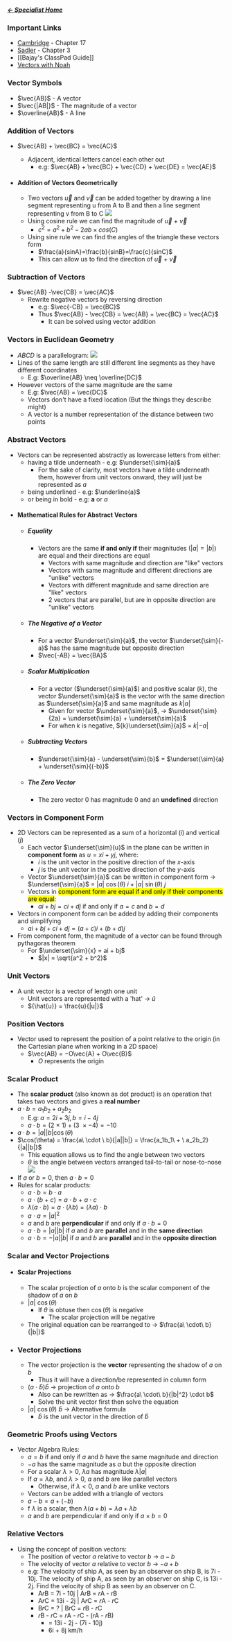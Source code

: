 ##### [← Specialist Home](Specialist%20Home%20-%20Year%2011)

### Important Links
- [Cambridge](Cambridge%20Specialist.pdf) - Chapter 17
- [Sadler](Sadler.pdf) - Chapter 3
- [[Bajay's ClassPad Guide]]
- [Vectors with Noah](Vectors_Noah.pdf)

### Vector Symbols
- $\vec{AB}$ - A vector
- $\vec{|AB|}$ - The magnitude of a vector
- $\overline{AB}$ - A line

### Addition of Vectors
- $\vec{AB} + \vec{BC} = \vec{AC}$
	- Adjacent, identical letters cancel each other out
		- e.g: $\vec{AB} + \vec{BC} + \vec{CD} + \vec{DE} = \vec{AE}$

- #### Addition of Vectors Geometrically
	- Two vectors $\vec{u}$ and $\vec{v}$ can be added together by drawing a line segment representing u from A to B and then a line segment representing v from B to C
		![](Excalidraw/AdditionofVectors|400|)
	- Using cosine rule we can find the magnitude of $\vec{u}$ + $\vec{v}$
		- $c^{2}=a^{2}+b^{2}-2ab \times cos(C)$
	- Using sine rule we can find the angles of the triangle these vectors form
		- $\frac{a}{sinA}=\frac{b}{sinB}=\frac{c}{sinC}$
		- This can allow us to find the direction of $\vec{u}$ + $\vec{v}$

### Subtraction of Vectors
- $\vec{AB} -\vec{CB} = \vec{AC}$
	- Rewrite negative vectors by reversing direction
		- e.g: $\vec{-CB} = \vec{BC}$
		- Thus $\vec{AB} - \vec{CB} = \vec{AB} + \vec{BC} = \vec{AC}$
			- It can be solved using vector addition

### Vectors in Euclidean Geometry
- *ABCD* is a parallelogram:
	![](Excalidraw/VectorsInEuclideanGeometry|400|)
- Lines of the same length are still different line segments as they have different coordinates
	- E.g: $\overline{AB} \neq \overline{DC}$  
- However vectors of the same magnitude are the same
	- E.g: $\vec{AB} = \vec{DC}$  
	- Vectors don't have a fixed location (But the things they describe might)
	- A vector is a number representation of the distance between two points

### Abstract Vectors
- Vectors can be represented abstractly as lowercase letters from either:
	- having a tilde underneath - e.g: $\underset{\sim}{a}$ 
		- For the sake of clarity, most vectors have a tilde underneath them, however from unit vectors onward, they will just be represented as $a$
	- being underlined - e.g: $\underline{a}$
	- or being in bold - e.g: **a** or $a$
- #### Mathematical Rules for Abstract Vectors
	- ##### Equality
		- Vectors are the same __if and only if__ their magnitudes ($|a|=|b|$) are equal and their directions are equal
			- Vectors with same magnitude and direction are "like" vectors
			- Vectors with same magnitude and different directions are "unlike" vectors
			-  Vectors with different magnitude and same direction are "like" vectors
			- 2 vectors that are parallel, but are in opposite direction are "unlike" vectors
	- ##### The Negative of a Vector
		- For a vector $\underset{\sim}{a}$, the vector $\underset{\sim}{-a}$ has the same magnitude but opposite direction
		- $\vec{-AB} = \vec{BA}$ 
	- ##### Scalar Multiplication
		- For a vector ($\underset{\sim}{a}$) and positive scalar (${k}$), the vector $\underset{\sim}{a}$ is the vector with the same direction as $\underset{\sim}{a}$ and same magnitude as ${k|a|}$ 
			- Given for vector $\underset{\sim}{a}$, → $\underset{\sim}{2a} = \underset{\sim}{a} + \underset{\sim}{a}$
			- For when ${k}$ is negative, ${k}\underset{\sim}{a}$ = ${k|-a|}$
	- ##### Subtracting Vectors
		- $\underset{\sim}{a} - \underset{\sim}{b}$ = $\underset{\sim}{a} + \underset{\sim}{(-b)}$
	- ##### The Zero Vector
		- The zero vector 0 has magnitude 0 and an **undefined** direction

### Vectors in Component Form
- 2D Vectors can be represented as a sum of a horizontal ${(i)}$ and vertical ${(j)}$
	- Each vector $\underset{\sim}{u}$ in the plane can be written in **component form** as $u = xi + yj$, where:
		- $i$ is the unit vector in the positive direction of the $x$-axis
		- $j$ is the unit vector in the positive direction of the $y$-axis
	- Vector $\underset{\sim}{a}$ can be written in component form → $\underset{\sim}{a}$ = $|a|\  \cos(\theta)\ i + |a|\  \sin(\theta)\ j$  
	- Vectors in <mark class="hltr-yellow">component form are equal if and only if their components are equal</mark>:
		- $ai + bj = ci + dj$ if and only if $a = c$ and $b = d$
-  Vectors in component form can be added by adding their components and simplifying
	- ${ai + bj + ci + dj = (a+c)i + (b + d)j}$
  - From component form, the magnitude of a vector can be found through pythagoras theorem
	- For $\underset{\sim}{x} = ai + bj$
		-  $|x| = \sqrt{a^2 + b^2}$

### Unit Vectors
- A unit vector is a vector of length one unit
	- Unit vectors are represented with a 'hat' → ${\hat{u}}$
	- ${\hat{u}} = \frac{u}{|u|}$ 

### Position Vectors
- Vector used to represent the position of a point relative to the origin (in the Cartesian plane when working in a 2D space)
	- $\vec{AB} = −O\vec{A} + O\vec{B}$
		- $O$ represents the origin

### Scalar Product
- The **scalar product** (also known as dot product) is an operation that takes two vectors and gives a **real number**
- $a \cdot b = a_1b_2 + a_2b_2$
	- E.g: $a = 2i + 3j, b = i - 4j$
	- $a \cdot b = (2 \ × \  1) + (3 \ × -4) = -10$
- $a \cdot b = |a||b|\cos(\theta)$
- $\cos(\theta) = \frac{a\  \cdot \ b}{|a||b|} = \frac{a_1b_1\  + \ a_2b_2}{|a||b|}$
	- This equation allows us to find the angle between two vectors
	- $\theta$ is the angle between vectors arranged tail-to-tail or nose-to-nose
	  ![](Excalidraw/ScalarProductTheta|400|)
- If $a$ or $b = 0$, then $a \cdot b = 0$
- Rules for scalar products:
	- $a \ \cdot \ b = b \ \cdot \ a$
	- $a \ \cdot \ (b\  + \ c) = a\ \cdot \ b \ +\  a \ \cdot \ c$
	- $\lambda(a\ \cdot \ b) = a\ \cdot \ (\lambda b) = (\lambda a) \ \cdot \ b$
	-  $a \ \cdot \ a = |a|^2$
	- $a$ and $b$ are **perpendicular** if and only if $a\  \cdot \ b = 0$
	- $a\  \cdot \ b = |a| |b|$ if $a$ and $b$ are **parallel** and in the **same direction**
	- $a\  \cdot \ b = -|a| |b|$ if $a$ and $b$ are **parallel** and in the **opposite direction**

### Scalar and Vector Projections
- #### Scalar Projections
	- The scalar projection of $a$ onto $b$ is the scalar component of the shadow of $a$ on $b$
	- |$a$| $\cos(\theta)$
		- If $\theta$ is obtuse then $\cos(\theta)$ is negative
			- The scalar projection will be negative
	- The original equation can be rearranged to → $\frac{a\ \cdot\ b}{|b|}$
- ### Vector Projections
	- The vector projection is the **vector** representing the shadow of $a$ on $b$
		- Thus it will have a direction/be represented in column form
	- $(a\ \cdot \ \hat{b})\hat{b}$ → projection of $a$ onto $b$
		- Also can be rewritten as → $\frac{a\ \cdot\ b}{|b|^2} \cdot b$
		- Solve the unit vector first then solve the equation
	- |$a$| $\cos(\theta)\  \hat{b}$ → Alternative formula
		- $\hat{b}$ is the unit vector in the direction of $\hat{b}$


### Geometric Proofs using Vectors
- Vector Algebra Rules:
	- $a = b$ if and only if $a$ and $b$ have the same magnitude and direction
	- $-a$ has the same magnitude as $a$ but the opposite direction
	- For a scalar $\lambda >0$, $\lambda {a}$ has magnitude $\lambda |a|$
	- If $a = \lambda{b},$ and $\lambda > 0$, $a$ and $b$ are like parallel vectors
		- Otherwise, if $\lambda<0$, $a$ and $b$ are unlike vectors
	- Vectors can be added with a triangle of vectors
	- $a − b = a + (−b)$
	-  f $\lambda$ is a scalar, then $\lambda(a + b) = \lambda{a} + \lambda{b}$
	- $a$ and $b$ are perpendicular if and only if $a\ ×  \ b = 0$

### Relative Vectors
- Using the concept of position vectors:
	- The position of vector $a$ relative to vector $b$ → $a - b$
	- The velocity of vector $a$ relative to vector $b$ → $-a + b$
	- e.g: The velocity of ship A, as seen by an observer on ship B, is 7i - 10j. The velocity of ship A, as seen by an observer on ship C, is 13i - 2j. Find the velocity of ship B as seen by an observer on C.
		- A$r$B = 7i - 10j | A$r$B = $r$A - $r$B
		- A$r$C = 13i - 2j | A$r$C = $r$A - $r$C
		- B$r$C = ? | B$r$C = $r$B - $r$C
		- $r$B - $r$C = $r$A - $r$C - ($r$A - $r$B)
			- = 13i - 2j - (7i - 10j)
			- 6i + 8j km/h

